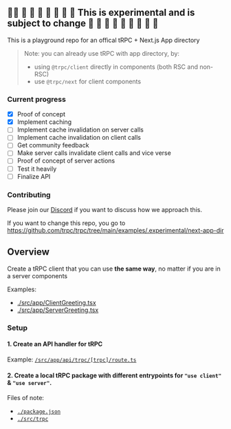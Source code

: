 ## 🚧🚧 🚧 🚧 🚧 🚧 🚧 🚧 🚧 This is experimental and is subject to change 🚧 🚧 🚧 🚧 🚧 🚧 🚧 🚧 🚧

This is a playground repo for an offical tRPC + Next.js App directory

> Note: you can already use tRPC with app directory, by:
>
> - using `@trpc/client` directly in components (both RSC and non-RSC)
> - use `@trpc/next` for client components

### Current progress

- [x] Proof of concept
- [x] Implement caching
- [ ] Implement cache invalidation on server calls
- [ ] Implement cache invalidation on client calls
- [ ] Get community feedback
- [ ] Make server calls invalidate client calls and vice verse
- [ ] Proof of concept of server actions
- [ ] Test it heavily
- [ ] Finalize API

### Contributing

Please join our [Discord](https://trpc.io/discord) if you want to discuss how we approach this.

If you want to change this repo, you go to https://github.com/trpc/trpc/tree/main/examples/.experimental/next-app-dir

## Overview

Create a tRPC client that you can use **the same way**, no matter if you are in a server components

Examples:

- [./src/app/ClientGreeting.tsx](./src/app/ClientGreeting.tsx)
- [./src/app/ServerGreeting.tsx](./src/app/ServerGreeting.tsx)

### Setup

#### 1. Create an API handler for tRPC

Example: [`/src/app/api/trpc/[trpc]/route.ts`](/src/app/api/trpc/[trpc]/route.ts)

#### 2. Create a local tRPC package with different entrypoints for `"use client"` & `"use server"`.

Files of note:

- [`./package.json`](./package.json)
- [`./src/trpc`](./src/trpc)

